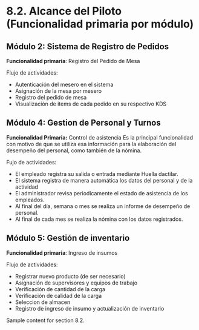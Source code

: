 # 8.2. Alcance del Piloto (Funcionalidad primaria por módulo)


## Módulo 2: Sistema de Registro de Pedidos
**Funcionalidad primaria**: Registro del Pedido de Mesa

Flujo de actividades:
- Autenticación del mesero en el sistema
- Asignación de la mesa por mesero
- Registro del pedido de mesa
- Visualización de items de cada pedido en su respectivo KDS

## Módulo 4: Gestion de Personal y Turnos
**Funcionalidad Primaria:** Control de asistencia
Es la principal funcionalidad con motivo de que se utiliza esa información para la elaboración del desempeño del personal, como también de la nómina.

Fujo de actividades:
- El empleado registra su salida o entrada mediante Huella dactilar.
- El sistema registra de manera automática los datos del personal y de la actividad
- El administrador revisa periodicamente el estado de asistencia de los empleados.
- Al final del día, semana o mes se realiza un informe de desempeño de personal.
- Al final de cada mes se realiza la nómina con los datos registrados.
## Módulo 5: Gestión de inventario
**Funcionalidad primaria**: Ingreso de insumos

Flujo de actividades:
- Registrar nuevo producto (de ser necesario)
- Asignación de supervisores y equipos de trabajo
- Verificación de cantidad de la carga
- Verificación de calidad de la carga
- Seleccion de almacen
- Registro de ingreso de insumo y actualización de inventario



Sample content for section 8.2.
